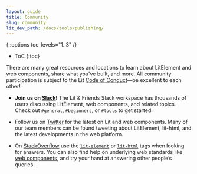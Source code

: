 ```yaml
---
layout: guide
title: Community
slug: community
lit_dev_path: /docs/tools/publishing/
---
```


{::options toc_levels="1..3" /}
* ToC
{:toc}


There are many great resources and locations to learn about LitElement and web components,
share what you've built, and more. All community participation is subject to the Lit
<a href="https://github.com/lit/lit/blob/main/CODE_OF_CONDUCT.md">Code of Conduct</a>—be
excellent to each other!

*   <strong>Join us on <a href="https://lit.dev/slack-invite/">Slack</a>!</strong> The
    Lit & Friends Slack workspace has thousands of users discussing LitElement, web components, and related topics.
    Check out <code>#general</code>, <code>#beginners</code>, or
    <code>#tools</code> to get started.

*   Follow us on <a href="https://twitter.com/buildWithLit">Twitter</a>
    for the latest on Lit and web components. Many
    of our team members can be found tweeting about LitElement, lit-html,
    and the latest developments in the web platform.


*   On <a href="https://stackoverflow.com/tags/lit-element">StackOverflow</a> use
    the  <code><a href="https://stackoverflow.com/tags/lit-element">lit-element</a></code> or
    <code><a href="https://stackoverflow.com/tags/lit-html">lit-html</a></code> tags when
    looking for answers. You can also find help on underlying web standards like
    <a href="https://stackoverflow.com/tags/web-component">web components</a>, and try your
    hand at answering other people’s queries.


